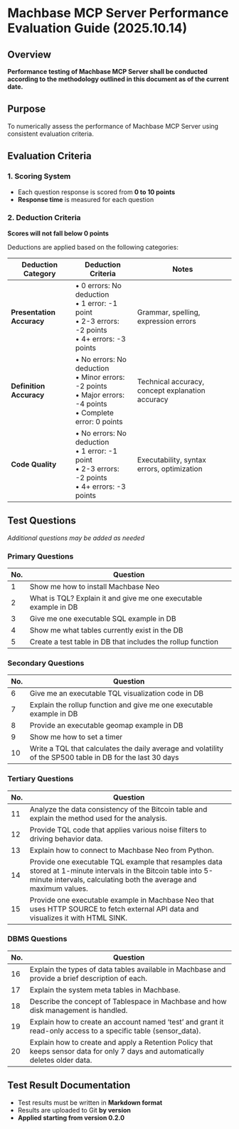 # Machbase MCP Server Performance Evaluation Guide (2025.10.14)

## Overview

**Performance testing of Machbase MCP Server shall be conducted according to the methodology outlined in this document as of the current date.**

## Purpose

To numerically assess the performance of Machbase MCP Server using consistent evaluation criteria.

## Evaluation Criteria

### 1. Scoring System
- Each question response is scored from **0 to 10 points**
- **Response time** is measured for each question

### 2. Deduction Criteria
**Scores will not fall below 0 points**

Deductions are applied based on the following categories:

| Deduction Category | Deduction Criteria | Notes |
|-------------------|-------------------|--------|
| **Presentation Accuracy** | • 0 errors: No deduction<br>• 1 error: -1 point<br>• 2-3 errors: -2 points<br>• 4+ errors: -3 points | Grammar, spelling, expression errors |
| **Definition Accuracy** | • No errors: No deduction<br>• Minor errors: -2 points<br>• Major errors: -4 points<br>• Complete error: 0 points | Technical accuracy, concept explanation accuracy |
| **Code Quality** | • No errors: No deduction<br>• 1 error: -1 point<br>• 2-3 errors: -2 points<br>• 4+ errors: -3 points | Executability, syntax errors, optimization |

## Test Questions

*Additional questions may be added as needed*

### Primary Questions

| No. | Question |
|-----|----------|
| 1 | Show me how to install Machbase Neo |
| 2 | What is TQL? Explain it and give me one executable example in DB |
| 3 | Give me one executable SQL example in DB |
| 4 | Show me what tables currently exist in the DB |
| 5 | Create a test table in DB that includes the rollup function |

### Secondary Questions

| No. | Question |
|-----|----------|
| 6 | Give me an executable TQL visualization code in DB |
| 7 | Explain the rollup function and give me one executable example in DB |
| 8 | Provide an executable geomap example in DB |
| 9 | Show me how to set a timer |
| 10 | Write a TQL that calculates the daily average and volatility of the SP500 table in DB for the last 30 days |

### Tertiary Questions

| No. | Question |
|-----|----------|
| 11 | Analyze the data consistency of the Bitcoin table and explain the method used for the analysis. |
| 12 | Provide TQL code that applies various noise filters to driving behavior data. |
| 13 | Explain how to connect to Machbase Neo from Python. |
| 14 | Provide one executable TQL example that resamples data stored at 1-minute intervals in the Bitcoin table into 5-minute intervals, calculating both the average and maximum values. |
| 15 | Provide one executable example in Machbase Neo that uses HTTP SOURCE to fetch external API data and visualizes it with HTML SINK. |

### DBMS Questions

| No. | Question |
|-----|----------|
| 16 | Explain the types of data tables available in Machbase and provide a brief description of each. |
| 17 | Explain the system meta tables in Machbase. |
| 18 | Describe the concept of Tablespace in Machbase and how disk management is handled. |
| 19 | Explain how to create an account named ‘test’ and grant it read-only access to a specific table (sensor_data). |
| 20 | Explain how to create and apply a Retention Policy that keeps sensor data for only 7 days and automatically deletes older data. |

## Test Result Documentation

- Test results must be written in **Markdown format**
- Results are uploaded to Git **by version**
- **Applied starting from version 0.2.0**